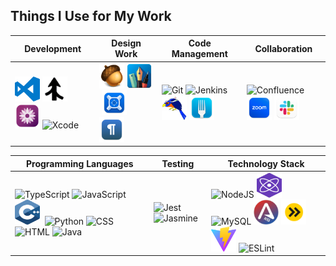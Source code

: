 ## Things I Use for My Work

|**Development**|**Design Work**|**Code Management**|**Collaboration**|
|---|---|---|---|
|<img src="https://raw.githubusercontent.com/mike-lischke/mike-lischke/master/images/vscode-logo.svg" title="Visual Studio Code" alt="Visual Studio Code" width="40" height="40" />&nbsp;<img src="https://raw.githubusercontent.com/mike-lischke/mike-lischke/master/images/araxis-merge.jpg" title="Araxis Merge Visual Diff" alt="Araxis Merge" width="40" height="40" />&nbsp;<img src="https://raw.githubusercontent.com/mike-lischke/mike-lischke/master/images/textmate-logo.png" title="TextMate" alt="TextMate" width="40" height="40" />&nbsp;<img src="https://cdn.jsdelivr.net/gh/devicons/devicon/icons/xcode/xcode-original.svg" title="Xcode" alt="Xcode" width="40" height="40" />&nbsp;|<img src="https://raw.githubusercontent.com/mike-lischke/mike-lischke/master/images/acorn-logo.png" title="Acorn Image Editor" alt="Acorn" width="40" height="40" />&nbsp;<img src="https://raw.githubusercontent.com/mike-lischke/mike-lischke/master/images/graphic-logo.svg" title="Graphic.app Vector Image Editor" alt="Graphic.app" width="40" height="40" />&nbsp;<img src="https://raw.githubusercontent.com/mike-lischke/mike-lischke/master/images/xscope-logo.svg" title="xScope Screen Inspection Tool" alt="xScope" width="40" height="40" />&nbsp;<img src="https://raw.githubusercontent.com/mike-lischke/mike-lischke/master/images/typewriter-logo.svg" title="TypeWriter Markdown Editor" alt="TypeWriter" width="40" height="40" />&nbsp;|<img src="https://cdn.jsdelivr.net/gh/devicons/devicon/icons/git/git-original.svg"  title="Git Source Code Management" alt="Git" width="40" height="40"/>&nbsp;<img src="https://cdn.jsdelivr.net/gh/devicons/devicon/icons/jenkins/jenkins-line.svg" title="Jenkins Continuous Integration" alt="Jenkins" width="40" height="40"/>&nbsp;<img src="https://raw.githubusercontent.com/mike-lischke/mike-lischke/master/images/gerrit-logo.png" title="Gerrit Code Review" alt="Gerrit" width="40" height="40" />&nbsp;<img src="https://raw.githubusercontent.com/mike-lischke/mike-lischke/master/images/fork-logo.svg" title="Fork Graphical Git Client" alt="Fork" width="40" height="40" />&nbsp;|<img src="https://cdn.jsdelivr.net/gh/devicons/devicon/icons/confluence/confluence-original.svg" title="Confluence " alt="Confluence" width="40" height="40"/>&nbsp;<img src="https://raw.githubusercontent.com/mike-lischke/mike-lischke/master/images/zoom-logo.svg" title="Zoom Video Conferencing" alt="Zoom" width="40" height="40" />&nbsp;<img src="https://raw.githubusercontent.com/mike-lischke/mike-lischke/master/images/slack-logo.svg" title="Slack Chat Client" alt="Slack" width="40" height="40" />&nbsp;|


|**Programming Languages**|**Testing**|**Technology Stack**|
|---|---|---|
|<img src="https://cdn.jsdelivr.net/gh/devicons/devicon/icons/typescript/typescript-original.svg"  title="TypeScript" alt="TypeScript" width="40" height="40"/>&nbsp;<img src="https://cdn.jsdelivr.net/gh/devicons/devicon/icons/javascript/javascript-original.svg"  title="JavaScript" alt="JavaScript" width="40" height="40"/>&nbsp;<img src="https://raw.githubusercontent.com/mike-lischke/mike-lischke/master/images/cpp-logo.svg" title="C++" alt="C++" width="40" height="40"/>&nbsp; <img src="https://cdn.jsdelivr.net/gh/devicons/devicon/icons/python/python-original.svg"  title="Python" alt="Python" width="40" height="40"/>&nbsp;<img src="https://cdn.jsdelivr.net/gh/devicons/devicon/icons/css3/css3-original.svg" title="CSS" alt="CSS" width="40" height="40"/>&nbsp;<img src="https://cdn.jsdelivr.net/gh/devicons/devicon/icons/html5/html5-original.svg"  title="HTML" alt="HTML" width="40" height="40"/>&nbsp;<img src="https://cdn.jsdelivr.net/gh/devicons/devicon/icons/java/java-original.svg" title="Java" alt="Java" width="40" height="40" />|<img src="https://cdn.jsdelivr.net/gh/devicons/devicon/icons/jest/jest-plain.svg" title="Jest" alt="Jest" width="40" height="40" />&nbsp;<img src="https://cdn.jsdelivr.net/gh/devicons/devicon/icons/jasmine/jasmine-plain.svg" title="Jasmine" alt="Jasmine" width="40" height="40" />|<img src="https://cdn.jsdelivr.net/gh/devicons/devicon/icons/nodejs/nodejs-original-wordmark.svg" title="NodeJS" alt="NodeJS" width="40" height="40"/>&nbsp;<img src="https://raw.githubusercontent.com/mike-lischke/mike-lischke/master/images/preact-logo.svg" title="Preact" alt="Preact" width="40" height="40"/>&nbsp;<img src="https://cdn.jsdelivr.net/gh/devicons/devicon/icons/mysql/mysql-original.svg"  title="MySQL"  alt="MySQL" width="40" height="40"/>&nbsp;<img src="https://raw.githubusercontent.com/mike-lischke/mike-lischke/master/images/ANTLRng.png" title="ANTLR" alt="ANTLR" width="40" height="40"/>&nbsp;<img src="https://raw.githubusercontent.com/mike-lischke/mike-lischke/master/images/esbuild-logo.png" title="esbuild" alt="esbuild" width="40" height="40" />&nbsp;<img src="https://raw.githubusercontent.com/mike-lischke/mike-lischke/master/images/vite-logo.png" title="Vite Frontend Tooling" alt="Vite" width="40" height="40" />&nbsp;<img src="https://cdn.jsdelivr.net/gh/devicons/devicon/icons/eslint/eslint-original.svg" title="ESLint" alt="ESLint" width="40" height="40" />&nbsp; 
